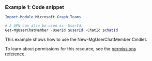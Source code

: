 ### Example 1: Code snippet

```powershellImport-Module Microsoft.Graph.Teams

# A UPN can also be used as -UserId.
Get-MgUserChatMember -UserId $userId -ChatId $chatId
```
This example shows how to use the New-MgUserChatMember Cmdlet.
To learn about permissions for this resource, see the [permissions reference](/graph/permissions-reference).

